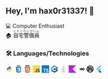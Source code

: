 ## Hey, I'm hax0r31337! 👋

💻 Computer Enthusiast   
🏠 <ruby>自宅警備員<rt>じたくけいびいん</rt></ruby>

### 🛠️ Languages/Technologies
<code><img height="20" src="https://raw.githubusercontent.com/github/explore/cebd63002168a05a6a642f309227eefeccd92950/topics/python/python.png" alt="python3" /></code>
<code><img height="20" src="https://raw.githubusercontent.com/github/explore/cebd63002168a05a6a642f309227eefeccd92950/topics/css/css.png" alt="css3" /></code>
<code><img height="20" src="https://raw.githubusercontent.com/github/explore/cebd63002168a05a6a642f309227eefeccd92950/topics/html/html.png" alt="html" /></code>
<code><img height="20" src="https://raw.githubusercontent.com/github/explore/cebd63002168a05a6a642f309227eefeccd92950/topics/javascript/javascript.png" alt="javascript" /></code>
<code><img height="20" src="https://raw.githubusercontent.com/github/explore/cebd63002168a05a6a642f309227eefeccd92950/topics/typescript/typescript.png" alt="typescript" /></code>
<code><img height="20" src="https://raw.githubusercontent.com/github/explore/cebd63002168a05a6a642f309227eefeccd92950/topics/cpp/cpp.png" alt="c++" /></code>
<code><img height="20" src="https://raw.githubusercontent.com/github/explore/cebd63002168a05a6a642f309227eefeccd92950/topics/java/java.png" alt="java" /></code>
<code><img height="20" src="https://raw.githubusercontent.com/github/explore/cebd63002168a05a6a642f309227eefeccd92950/topics/kotlin/kotlin.png" alt="kotlin" /></code>
<code><img height="20" src="https://raw.githubusercontent.com/github/explore/cebd63002168a05a6a642f309227eefeccd92950/topics/go/go.png" alt="go" /></code>
<code><img height="20" src="https://raw.githubusercontent.com/github/explore/cebd63002168a05a6a642f309227eefeccd92950/topics/rust/rust.png" alt="rust" /></code>
<code><img height="20" src="https://raw.githubusercontent.com/github/explore/cebd63002168a05a6a642f309227eefeccd92950/topics/flutter/flutter.png" alt="flutter" /></code>
